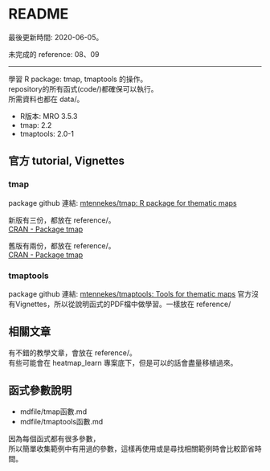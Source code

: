 # README

最後更新時間: 2020-06-05。

未完成的 reference: 08、09

---

學習 R package: tmap, tmaptools 的操作。  
repository的所有函式(code/)都確保可以執行。  
所需資料也都在 data/。

- R版本: MRO 3.5.3
- tmap: 2.2
- tmaptools: 2.0-1

## 官方 tutorial, Vignettes

### tmap

package github 連結: [mtennekes/tmap: R package for thematic maps](https://github.com/mtennekes/tmap)

新版有三份，都放在 reference/。  
[CRAN - Package tmap](https://cran.r-project.org/web/packages/tmap/)

舊版有兩份，都放在 reference/。  
[CRAN - Package tmap](https://cran.microsoft.com/snapshot/2017-12-11/web/packages/tmap/)

### tmaptools

package github 連結: [mtennekes/tmaptools: Tools for thematic maps](https://github.com/mtennekes/tmaptools)
官方沒有Vignettes，所以從說明函式的PDF檔中做學習。一樣放在 reference/

## 相關文章

有不錯的教學文章，會放在 reference/。  
有些可能會在 heatmap_learn 專案底下，但是可以的話會盡量移植過來。

## 函式參數說明

- mdfile/tmap函數.md
- mdfile/tmaptools函數.md

因為每個函式都有很多參數，  
所以簡單收集範例中有用過的參數，這樣再使用或是尋找相關範例時會比較節省時間。
